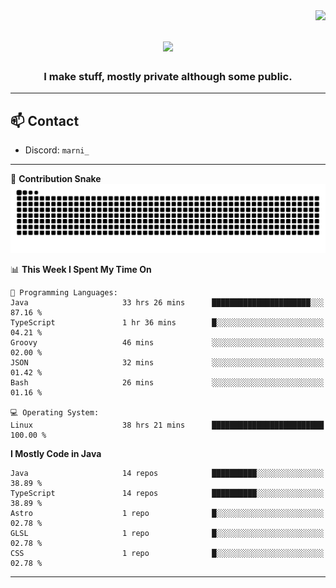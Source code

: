 <img align="right" src="https://komarev.com/ghpvc/?username=itzmarni&label=Profile%20views&color=0e75b6&style=flat">

<h1 align="center">
  <a href="https://git.io/typing-svg">
    <img src="https://readme-typing-svg.herokuapp.com/?lines=Hi+👋,+I'm+Marni!;&center=true&size=30">
  </a>
</h1>
<h3 align="center">I make stuff, mostly private although some public.</h3>

---

## 📫 Contact

- Discord: `marni_`

---

🐍 **Contribution Snake**
<picture>
  <source media="(prefers-color-scheme: dark)" srcset="https://github.com/ItzMarni/ItzMarni/blob/output/github-contribution-grid-snake-dark.svg" />
  <source media="(prefers-color-scheme: light)" srcset="https://github.com/ItzMarni/ItzMarni/blob/output/github-contribution-grid-snake.svg" />
  <img alt="github-snake" src="https://github.com/ItzMarni/ItzMarni/blob/output/github-contribution-grid-snake-dark.svg" />
</picture>

<!--START_SECTION:waka-->
📊 **This Week I Spent My Time On** 

```text
💬 Programming Languages: 
Java                     33 hrs 26 mins      ██████████████████████░░░   87.16 % 
TypeScript               1 hr 36 mins        █░░░░░░░░░░░░░░░░░░░░░░░░   04.21 % 
Groovy                   46 mins             ░░░░░░░░░░░░░░░░░░░░░░░░░   02.00 % 
JSON                     32 mins             ░░░░░░░░░░░░░░░░░░░░░░░░░   01.42 % 
Bash                     26 mins             ░░░░░░░░░░░░░░░░░░░░░░░░░   01.16 % 

💻 Operating System: 
Linux                    38 hrs 21 mins      █████████████████████████   100.00 % 
```

**I Mostly Code in Java** 

```text
Java                     14 repos            ██████████░░░░░░░░░░░░░░░   38.89 % 
TypeScript               14 repos            ██████████░░░░░░░░░░░░░░░   38.89 % 
Astro                    1 repo              █░░░░░░░░░░░░░░░░░░░░░░░░   02.78 % 
GLSL                     1 repo              █░░░░░░░░░░░░░░░░░░░░░░░░   02.78 % 
CSS                      1 repo              █░░░░░░░░░░░░░░░░░░░░░░░░   02.78 % 
```




<!--END_SECTION:waka-->

-------

